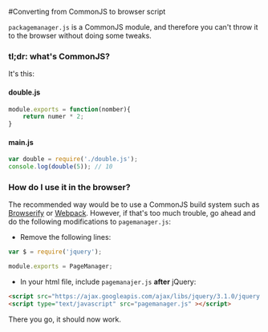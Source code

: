 #Converting from CommonJS to browser script

`packagemanager.js` is a CommonJS module, and therefore you can't throw it to the browser without doing some tweaks.

### tl;dr: what's CommonJS?

It's this:

#### double.js

```javascript
module.exports = function(nomber){
	return numer * 2;
}
```

#### main.js

```javascript
var double = require('./double.js');
console.log(double(5)); // 10
```

### How do I use it in the browser?

The recommended way would be to use a CommonJS build system such as [Browserify](http://browserify.org/) or [Webpack](https://webpack.github.io/). However, if that's too much trouble, go ahead and do the following modifications to `pagemanager.js`:

* Remove the following lines:
```javascript
var $ = require('jquery');
```
```javascript
module.exports = PageManager;
```
* In your html file, include `pagemanajer.js` **after** jQuery:
```html
<script src="https://ajax.googleapis.com/ajax/libs/jquery/3.1.0/jquery.min.js"></script>
<script type="text/javascript" src="pagemanager.js" ></script>
```

There you go, it should now work.